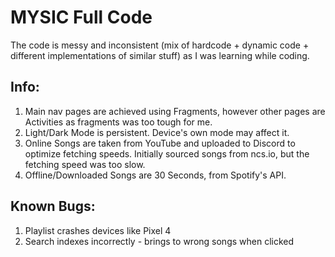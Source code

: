 # MYSIC Full Code
The code is messy and inconsistent (mix of hardcode + dynamic code + different implementations of similar stuff)
as I was learning while coding.

## Info:
1) Main nav pages are achieved using Fragments,
however other pages are Activities as fragments was too tough for me.
2) Light/Dark Mode is persistent. Device's own mode may affect it.
3) Online Songs are taken from YouTube and uploaded to Discord to optimize fetching speeds. Initially sourced songs from ncs.io, but the fetching speed was too slow.
4) Offline/Downloaded Songs are 30 Seconds, from Spotify's API.

## Known Bugs:
1) Playlist crashes devices like Pixel 4
2) Search indexes incorrectly - brings to wrong songs when clicked

